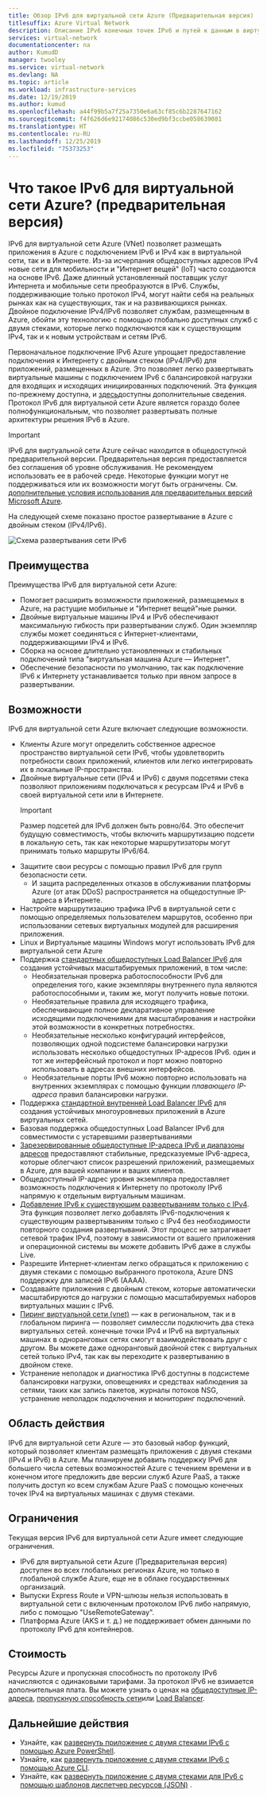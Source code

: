 ```yaml
---
title: Обзор IPv6 для виртуальной сети Azure (Предварительная версия)
titlesuffix: Azure Virtual Network
description: Описание IPv6 конечных точек IPv6 и путей к данным в виртуальной сети Azure.
services: virtual-network
documentationcenter: na
author: KumudD
manager: twooley
ms.service: virtual-network
ms.devlang: NA
ms.topic: article
ms.workload: infrastructure-services
ms.date: 12/19/2019
ms.author: kumud
ms.openlocfilehash: a44f99b5a7f25a7350e6a63cf85c6b2287647162
ms.sourcegitcommit: f4f626d6e92174086c530ed9bf3ccbe058639081
ms.translationtype: HT
ms.contentlocale: ru-RU
ms.lasthandoff: 12/25/2019
ms.locfileid: "75373253"
---
```

# <a name="what-is-ipv6-for-azure-virtual-network-preview"></a>Что такое IPv6 для виртуальной сети Azure? (предварительная версия)

IPv6 для виртуальной сети Azure (VNet) позволяет размещать приложения в Azure с подключением IPv6 и IPv4 как в виртуальной сети, так и в Интернете. Из-за исчерпания общедоступных адресов IPv4 новые сети для мобильности и "Интернет вещей" (IoT) часто создаются на основе IPv6. Даже длинный установленный поставщик услуг Интернета и мобильные сети преобразуются в IPv6. Службы, поддерживающие только протокол IPv4, могут найти себя на реальных рынках как на существующих, так и на развивающихся рынках. Двойное подключение IPv4/IPv6 позволяет службам, размещенным в Azure, обойти эту технологию с помощью глобально доступных служб с двумя стеками, которые легко подключаются как к существующим IPv4, так и к новым устройствам и сетям IPv6.

Первоначальное подключение IPv6 Azure упрощает предоставление подключения к Интернету с двойным стеком (IPv4/IPv6) для приложений, размещенных в Azure. Это позволяет легко развертывать виртуальные машины с подключением IPv6 с балансировкой нагрузки для входящих и исходящих инициированных подключений. Эта функция по-прежнему доступна, и [здесь](../load-balancer/load-balancer-ipv6-overview.md)доступны дополнительные сведения.
Протокол IPv6 для виртуальной сети Azure является гораздо более полнофункциональным, что позволяет развертывать полные архитектуры решения IPv6 в Azure.

> [!Important]
> IPv6 для виртуальной сети Azure сейчас находится в общедоступной предварительной версии. Предварительная версия предоставляется без соглашения об уровне обслуживания. Не рекомендуем использовать ее в рабочей среде. Некоторые функции могут не поддерживаться или их возможности могут быть ограничены. См. [дополнительные условия использования для предварительных версий Microsoft Azure](https://azure.microsoft.com/support/legal/preview-supplemental-terms/).

На следующей схеме показано простое развертывание в Azure с двойным стеком (IPv4/IPv6).

![Схема развертывания сети IPv6](./media/ipv6-support-overview/ipv6-sample-diagram.png)

## <a name="benefits"></a>Преимущества

Преимущества IPv6 для виртуальной сети Azure:

- Помогает расширить возможности приложений, размещаемых в Azure, на растущие мобильные и "Интернет вещей"ные рынки.
- Двойные виртуальные машины IPv4 и IPv6 обеспечивают максимальную гибкость при развертывании служб. Один экземпляр службы может соединяться с Интернет-клиентами, поддерживающими IPv4 и IPv6.
- Сборка на основе длительно установленных и стабильных подключений типа "виртуальная машина Azure — Интернет".
- Обеспечение безопасности по умолчанию, так как подключение IPv6 к Интернету устанавливается только при явном запросе в развертывании.

## <a name="capabilities"></a>Возможности

IPv6 для виртуальной сети Azure включает следующие возможности.

- Клиенты Azure могут определить собственное адресное пространство виртуальной сети IPv6, чтобы удовлетворить потребности своих приложений, клиентов или легко интегрировать их в локальные IP-пространства.
- Двойные виртуальные сети (IPv4 и IPv6) с двумя подсетями стека позволяют приложениям подключаться к ресурсам IPv4 и IPv6 в своей виртуальной сети или в Интернете.
    > [!IMPORTANT]
    > Размер подсетей для IPv6 должен быть ровно/64.  Это обеспечит будущую совместимость, чтобы включить маршрутизацию подсети в локальную сеть, так как некоторые маршрутизаторы могут принимать только маршруты IPv6/64.  
- Защитите свои ресурсы с помощью правил IPv6 для групп безопасности сети.
    - И защита распределенных отказов в обслуживании платформы Azure (от атак DDoS) распространяется на общедоступные IP-адреса в Интернете.
- Настройте маршрутизацию трафика IPv6 в виртуальной сети с помощью определяемых пользователем маршрутов, особенно при использовании сетевых виртуальных модулей для расширения приложения.
- Linux и Виртуальные машины Windows могут использовать IPv6 для виртуальной сети Azure
- Поддержка [стандартных общедоступных Load Balancer IPv6](virtual-network-ipv4-ipv6-dual-stack-standard-load-balancer-powershell.md) для создания устойчивых масштабируемых приложений, в том числе:
    - Необязательная проверка работоспособности IPv6 для определения того, какие экземпляры внутреннего пула являются работоспособными и, таким же, могут получить новые потоки.
    - Необязательные правила для исходящего трафика, обеспечивающие полное декларативное управление исходящими подключениями для масштабирования и настройки этой возможности в конкретных потребностях.
    - Необязательные несколько конфигураций интерфейсов, позволяющих одной подсистеме балансировки нагрузки использовать несколько общедоступных IP-адресов IPv6. один и тот же интерфейсный протокол и порт можно повторно использовать в адресах внешних интерфейсов.
    - Необязательные порты IPv6 можно повторно использовать на внутренних экземплярах с помощью функции *плавающего IP-адреса* правил балансировки нагрузки. 
- Поддержка [стандартной внутренней Load Balancer IPv6](ipv6-dual-stack-standard-internal-load-balancer-powershell.md) для создания устойчивых многоуровневых приложений в Azure виртуальных сетей.  
- Базовая поддержка общедоступных Load Balancer IPv6 для совместимости с устаревшими развертываниями
- [Зарезервированные общедоступные IP-адреса IPv6 и диапазоны адресов](ipv6-public-ip-address-prefix.md) предоставляют стабильные, предсказуемые IPv6-адреса, которые облегчают список разрешений приложений, размещаемых в Azure, для вашей компании и ваших клиентов.
- Общедоступный IP-адрес уровня экземпляра предоставляет возможность подключения к Интернету по протоколу IPv6 напрямую к отдельным виртуальным машинам.
- [Добавление IPv6 к существующим развертываниям только с IPv4](ipv6-add-to-existing-vnet-powershell.md). Эта функция позволяет легко добавлять IPv6-подключения к существующим развертываниям только с IPv4 без необходимости повторного создания развертываний.  Этот процесс не затрагивает сетевой трафик IPv4, поэтому в зависимости от вашего приложения и операционной системы вы можете добавить IPv6 даже в службы Live.    
- Разрешите Интернет-клиентам легко обращаться к приложению с двумя стеками с помощью выбранного протокола, Azure DNS поддержку для записей IPv6 (AAAA). 
- Создавайте приложения с двойным стеком, которые автоматически масштабируются до нагрузки с помощью масштабируемых наборов виртуальных машин с IPv6.
- [Пиринг виртуальной сети (vnet)](virtual-network-peering-overview.md) — как в региональном, так и в глобальном пиринга — позволяет симлессли подключить два стека виртуальных сетей. конечные точки IPv4 и IPv6 на виртуальных машинах в одноранговых сетях смогут взаимодействовать друг с другом. Вы можете даже одноранговый двойной стек с виртуальных сетей только IPv4, так как вы переходите к развертыванию в двойном стеке. 
- Устранение неполадок и диагностика IPv6 доступны в подсистеме балансировки нагрузки, оповещениях и средствах наблюдения за сетями, таких как запись пакетов, журналы потоков NSG, устранение неполадок подключения и мониторинг подключений.   

## <a name="scope"></a>Область действия
IPv6 для виртуальной сети Azure — это базовый набор функций, который позволяет клиентам размещать приложения с двумя стеками (IPv4 и IPv6) в Azure.  Мы планируем добавить поддержку IPv6 для большего числа сетевых возможностей Azure с течением времени и в конечном итоге предложить две версии служб Azure PaaS, а также получить доступ ко всем службам Azure PaaS с помощью конечных точек IPv4 на виртуальных машинах с двумя стеками.   

## <a name="limitations"></a>Ограничения
Текущая версия IPv6 для виртуальной сети Azure имеет следующие ограничения.
- IPv6 для виртуальной сети Azure (Предварительная версия) доступен во всех глобальных регионах Azure, но только в глобальной службе Azure, еще не в облаке государственных организаций.
- Выпуски Express Route и VPN-шлюзы нельзя использовать в виртуальной сети с включенным протоколом IPv6 либо напрямую, либо с помощью "UseRemoteGateway". 
- Платформа Azure (AKS и т. д.) не поддерживает обмен данными по протоколу IPv6 для контейнеров.  

## <a name="pricing"></a>Стоимость

Ресурсы Azure и пропускная способность по протоколу IPv6 начисляются с одинаковыми тарифами. За протокол IPv6 не взимается дополнительная плата. Вы можете узнать о ценах на [общедоступные IP-адреса](https://azure.microsoft.com/pricing/details/ip-addresses/), [пропускную способность сети](https://azure.microsoft.com/pricing/details/bandwidth/)или [Load Balancer](https://azure.microsoft.com/pricing/details/load-balancer/).

## <a name="next-steps"></a>Дальнейшие действия

- Узнайте, как [развернуть приложение с двумя стеками IPv6 с помощью Azure PowerShell](virtual-network-ipv4-ipv6-dual-stack-standard-load-balancer-powershell.md).
- Узнайте, как [развернуть приложение с двумя стеками IPv6 с помощью Azure CLI](virtual-network-ipv4-ipv6-dual-stack-standard-load-balancer-cli.md).
- Узнайте, как [развернуть приложение с двумя стеками для IPv6 с помощью шаблонов диспетчер ресурсов (JSON)](ipv6-configure-standard-load-balancer-template-json.md) .
